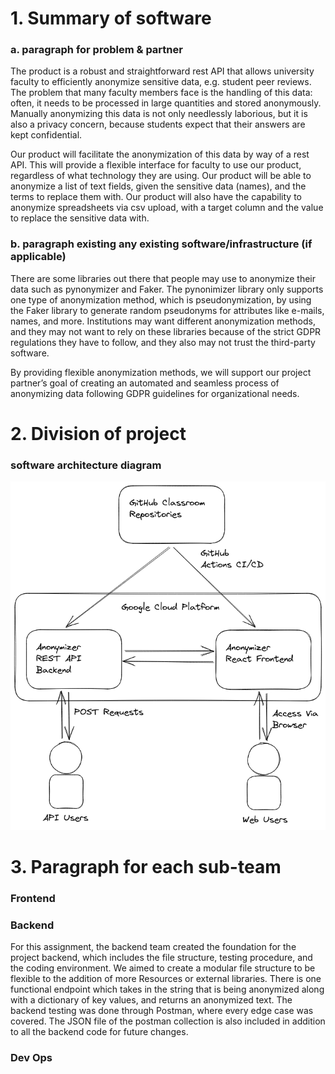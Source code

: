 # 1. Summary of software

### a. paragraph for problem & partner

The product is a robust and straightforward rest API that allows university faculty to efficiently anonymize sensitive data, e.g. student peer reviews. The problem that many faculty members face is the handling of this data: often, it needs to be processed in large quantities and stored anonymously. Manually anonymizing this data is not only needlessly laborious, but it is also a privacy concern, because students expect that their answers are kept confidential.

Our product will facilitate the anonymization of this data by way of a rest API. This will provide a flexible interface for faculty to use our product, regardless of what technology they are using. Our product will be able to anonymize a list of text fields, given the sensitive data (names), and the terms to replace them with. Our product will also have the capability to anonymize spreadsheets via csv upload, with a target column and the value to replace the sensitive data with.

### b. paragraph existing any existing software/infrastructure (if applicable)

There are some libraries out there that people may use to anonymize their data such as pynonymizer and Faker. The pynonimizer library only supports one type of anonymization method, which is pseudonymization, by using the Faker library to generate random pseudonyms for attributes like e-mails, names, and more. Institutions  may want different anonymization methods, and they may not want to rely on these libraries because of the strict GDPR regulations they have to follow, and they also may not trust the third-party software.

By providing flexible anonymization methods, we will support our project partner’s goal of creating an automated and seamless process of anonymizing data following GDPR guidelines for organizational needs.

# 2. Division of project

### software architecture diagram

![diagram](images/software-arch-diag.png)

# 3. Paragraph for each sub-team

### Frontend

### Backend

For this assignment, the backend team created the foundation for the project backend, which includes the file structure, testing procedure, and the coding environment. We aimed to create
a modular file structure to be flexible to the addition of more Resources or external libraries.
There is one functional endpoint which takes in the string that is being anonymized along with a dictionary of key values, and returns an anonymized text. 
The backend testing was done through Postman, where every edge case was covered. The JSON file of the postman collection is also included in addition to all the backend code for future changes.


### Dev Ops

